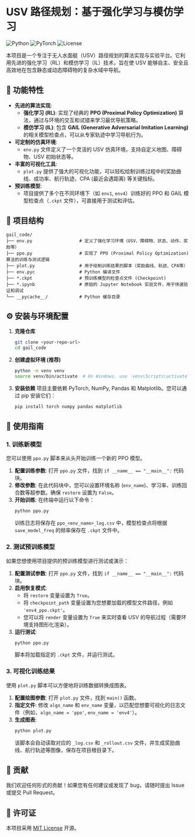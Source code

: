  # USV 路径规划：基于强化学习与模仿学习

![Python](https://img.shields.io/badge/Python-3.8+-blue?logo=python)
![PyTorch](https://img.shields.io/badge/PyTorch-1.10+-ee4c2c?logo=pytorch)
![License](https://img.shields.io/badge/license-MIT-green)

本项目是一个专注于无人水面艇（USV）路径规划的算法实现与实验平台。它利用先进的强化学习（RL）和模仿学习（IL）技术，旨在使 USV 能够自主、安全且高效地在包含静态或动态障碍物的复杂水域中导航。

## 🌟 功能特性

- **先进的算法实现**: 
  - **强化学习 (RL)**: 实现了经典的 **PPO (Proximal Policy Optimization)** 算法，通过与环境的交互和试错来学习最优导航策略。
  - **模仿学习 (IL)**: 包含 **GAIL (Generative Adversarial Imitation Learning)** 的相关模型检查点，可以从专家轨迹中学习导航行为。
- **可定制的仿真环境**: 
  - `env.py` 文件定义了一个灵活的 USV 仿真环境，支持自定义地图、障碍物、USV 初始状态等。
- **丰富的可视化工具**: 
  - `plot.py` 提供了强大的可视化功能，可以轻松绘制训练过程中的奖励曲线、成功率、航行轨迹、CPA (最近会遇距离) 等关键指标。
- **预训练模型**: 
  - 项目提供了多个在不同环境下（如 `env1`, `env4`）训练好的 PPO 和 GAIL 模型检查点（`.ckpt` 文件），可直接用于测试和评估。

## 📂 项目结构

```
gail_code/
├── env.py                  # 定义了强化学习环境（USV、障碍物、状态、动作、奖励等）
├── ppo.py                  # 实现了 PPO (Proximal Policy Optimization) 算法的训练与测试逻辑
├── plot.py                 # 用于绘制训练结果的脚本（奖励曲线、轨迹、CPA等）
├── env.pyc                 # Python 编译文件
├── *.ckpt                  # 预训练模型的检查点文件 (Checkpoint)
├── *.ipynb                 # 原始的 Jupyter Notebook 实验文件，用于快速验证和调试
└── __pycache__/            # Python 缓存目录
```

## ⚙️ 安装与环境配置

1. **克隆仓库**
   ```bash
   git clone <your-repo-url>
   cd gail_code
   ```

2. **创建虚拟环境 (推荐)**
   ```bash
   python -m venv venv
   source venv/bin/activate  # On Windows, use `venv\Scripts\activate`
   ```

3. **安装依赖**
   项目主要依赖 PyTorch, NumPy, Pandas 和 Matplotlib。您可以通过 pip 安装它们：
   ```bash
   pip install torch numpy pandas matplotlib
   ```

## 🚀 使用指南

### 1. 训练新模型

您可以使用 `ppo.py` 脚本来从头开始训练一个新的 PPO 模型。

1. **配置训练参数**: 打开 `ppo.py` 文件，找到 `if __name__ == "__main__":` 代码块。
2. **修改参数**: 在此代码块中，您可以设置环境名称 (`env_name`)、学习率、训练回合数等超参数。确保 `restore` 设置为 `False`。
3. **开始训练**: 在终端中运行以下命令：
   ```bash
   python ppo.py
   ```
   训练日志将保存在 `ppo_<env_name>_log.csv` 中，模型检查点将根据 `save_model_freq` 的频率保存在 `.ckpt` 文件中。

### 2. 测试预训练模型

如果您想使用项目提供的预训练模型进行测试或演示：

1. **配置测试参数**: 打开 `ppo.py` 文件，找到 `if __name__ == "__main__":` 代码块。
2. **启用恢复模式**: 
   - 将 `restore` 变量设置为 `True`。
   - 将 `checkpoint_path` 变量设置为您想要加载的模型文件路径，例如 `'env4_ppo.ckpt'`。
   - 您可以将 `render` 变量设置为 `True` 来实时查看 USV 的导航过程（需要环境支持图形化渲染）。
3. **运行测试**:
   ```bash
   python ppo.py
   ```
   脚本将加载指定的 `.ckpt` 文件，并运行测试。

### 3. 可视化训练结果

使用 `plot.py` 脚本可以方便地将训练数据转换成图表。

1. **配置绘图参数**: 打开 `plot.py` 文件，找到 `main()` 函数。
2. **指定文件**: 修改 `algo_name` 和 `env_name` 变量，以匹配您想要可视化的日志文件（例如，`algo_name = 'ppo'`, `env_name = 'env4'`）。
3. **生成图表**:
   ```bash
   python plot.py
   ```
   该脚本会自动读取对应的 `_log.csv` 和 `_rollout.csv` 文件，并生成奖励曲线、航行轨迹等图像，保存在项目根目录下。

## 🤝 贡献

我们欢迎任何形式的贡献！如果您有任何建议或发现了 bug，请随时提出 Issue 或提交 Pull Request。

## 📄 许可证

本项目采用 [MIT License](LICENSE) 开源。
